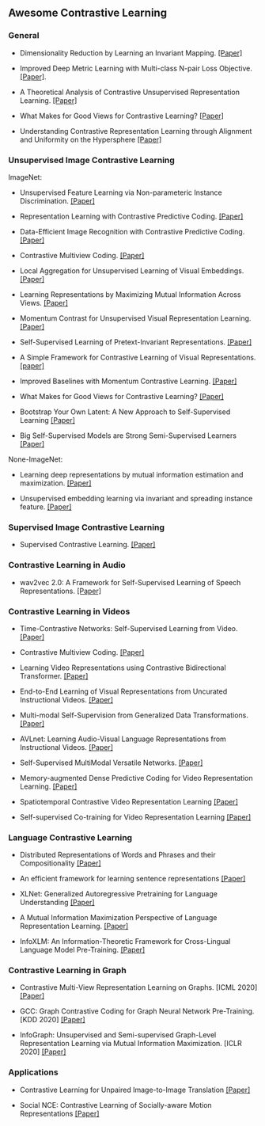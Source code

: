 ## Awesome Contrastive Learning


### General

- Dimensionality Reduction by Learning an Invariant Mapping. [[Paper]](http://yann.lecun.com/exdb/publis/pdf/hadsell-chopra-lecun-06.pdf)

- Improved Deep Metric Learning with Multi-class N-pair Loss Objective. [[Paper]](https://papers.nips.cc/paper/6200-improved-deep-metric-learning-with-multi-class-n-pair-loss-objective).

- A Theoretical Analysis of Contrastive Unsupervised Representation Learning. [[Paper]](https://arxiv.org/abs/1902.09229)

- What Makes for Good Views for Contrastive Learning? [[Paper]](https://arxiv.org/abs/2005.10243)

- Understanding Contrastive Representation Learning through Alignment and Uniformity on the Hypersphere [[Paper]](https://arxiv.org/abs/2005.10242)

### Unsupervised Image Contrastive Learning

ImageNet:

- Unsupervised Feature Learning via Non-parameteric Instance Discrimination. [[Paper]](https://arxiv.org/pdf/1805.01978.pdf) 

- Representation Learning with Contrastive Predictive Coding. [[Paper]](https://arxiv.org/abs/1807.03748)

- Data-Efficient Image Recognition with Contrastive Predictive Coding. [[Paper]](https://arxiv.org/abs/1905.09272)

- Contrastive Multiview Coding. [[Paper]](https://arxiv.org/abs/1906.05849) 

- Local Aggregation for Unsupervised Learning of Visual Embeddings. [[Paper]](https://arxiv.org/abs/1903.12355)

- Learning Representations by Maximizing Mutual Information Across Views. [[Paper]](https://arxiv.org/abs/1906.00910)

- Momentum Contrast for Unsupervised Visual Representation Learning. [[Paper]](https://arxiv.org/pdf/1911.05722.pdf)

- Self-Supervised Learning of Pretext-Invariant Representations. [[Paper]](https://arxiv.org/abs/1912.01991)

- A Simple Framework for Contrastive Learning of Visual Representations. [[paper]](https://arxiv.org/abs/2002.05709)

- Improved Baselines with Momentum Contrastive Learning. [[Paper]](https://arxiv.org/pdf/2003.04297.pdf)

- What Makes for Good Views for Contrastive Learning? [[Paper]](https://arxiv.org/abs/2005.10243)

- Bootstrap Your Own Latent: A New Approach to Self-Supervised Learning [[Paper]](https://arxiv.org/pdf/2006.07733.pdf)
  
- Big Self-Supervised Models are Strong Semi-Supervised Learners [[Paper]](https://arxiv.org/pdf/2006.10029v1.pdf)

None-ImageNet:

- Learning deep representations by mutual information estimation and maximization. [[Paper]](https://arxiv.org/abs/1808.06670)

- Unsupervised embedding learning via invariant and spreading instance feature. [[Paper]](https://arxiv.org/abs/1904.03436)

### Supervised Image Contrastive Learning

- Supervised Contrastive Learning. [[Paper]](https://arxiv.org/abs/2004.11362)

### Contrastive Learning in Audio

- wav2vec 2.0: A Framework for Self-Supervised Learning of Speech Representations. [[Paper]](https://arxiv.org/pdf/2006.11477.pdf)  

### Contrastive Learning in Videos

- Time-Contrastive Networks: Self-Supervised Learning from Video. [[Paper]](https://arxiv.org/abs/1704.06888)

- Contrastive Multiview Coding. [[Paper]](https://arxiv.org/abs/1906.05849) 

- Learning Video Representations using Contrastive Bidirectional Transformer. [[Paper]](https://arxiv.org/abs/1906.05743v2) 

- End-to-End Learning of Visual Representations from Uncurated Instructional Videos. [[Paper]](https://arxiv.org/abs/1912.06430) 

- Multi-modal Self-Supervision from Generalized Data Transformations. [[Paper]](https://arxiv.org/abs/2003.04298) 

- AVLnet: Learning Audio-Visual Language Representations from Instructional Videos. [[Paper]](https://arxiv.org/abs/2006.09199) 

- Self-Supervised MultiModal Versatile Networks. [[Paper]](https://arxiv.org/abs/2006.16228) 

- Memory-augmented Dense Predictive Coding for Video Representation Learning. [[Paper]](https://arxiv.org/abs/2008.01065) 

- Spatiotemporal Contrastive Video Representation Learning [[Paper]](https://arxiv.org/abs/2008.03800) 

- Self-supervised Co-training for Video Representation Learning [[Paper]](https://arxiv.org/abs/2010.09709) 

### Language Contrastive Learning

- Distributed Representations of Words and Phrases and their Compositionality [[Paper]](https://arxiv.org/abs/1310.4546)

- An efficient framework for learning sentence representations [[Paper]](https://arxiv.org/abs/1803.02893)

- XLNet: Generalized Autoregressive Pretraining for Language Understanding [[Paper]](https://arxiv.org/abs/1906.08237)

- A Mutual Information Maximization Perspective of Language Representation Learning. [[Paper]](https://arxiv.org/abs/1910.08350)

- InfoXLM: An Information-Theoretic Framework for Cross-Lingual Language Model Pre-Training. [[Paper]](https://arxiv.org/abs/2007.07834)

### Contrastive Learning in Graph

- Contrastive Multi-View Representation Learning on Graphs. [ICML 2020]  [[Paper]](https://arxiv.org/abs/2006.05582)

- GCC: Graph Contrastive Coding for Graph Neural Network Pre-Training. [KDD 2020] [[Paper]](https://arxiv.org/abs/2006.09963)

- InfoGraph: Unsupervised and Semi-supervised Graph-Level Representation Learning via Mutual Information Maximization. [ICLR 2020] [[Paper]](https://arxiv.org/abs/1908.01000)

### Applications

- Contrastive Learning for Unpaired Image-to-Image Translation [[Paper]](https://arxiv.org/abs/2007.15651)

- Social NCE: Contrastive Learning of Socially-aware Motion Representations [[Paper]](https://arxiv.org/abs/2012.11717)
